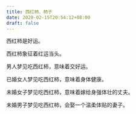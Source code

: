 ```yaml
---
title: 西红柿、柿子
date: 2020-02-15T20:54:12+08:00
draft: false
---
```


西红柿是好运。


西红柿象征着红运当头。


男人梦见吃西红柿，意味着交好运。


已婚女人梦见吃西红柿，意味着身体健康。


未婚女子梦见吃西红柿，意味着嫁给身强体壮的丈夫。


未婚男子梦见吃西红柿，会娶一个温柔体贴的妻子。
